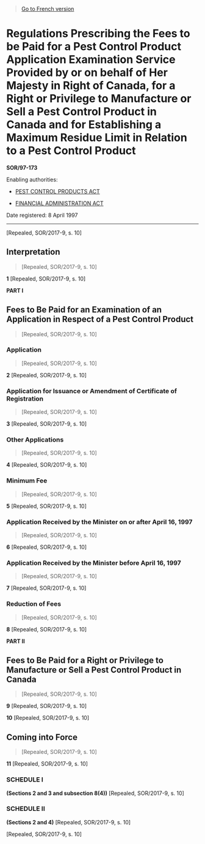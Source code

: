 > [Go to French version](/fr/Règlements/Décrets,%20ordonnances%20et%20règlements%20statutaires/97/173.md)

# Regulations Prescribing the Fees to be Paid for a Pest Control Product Application Examination Service Provided by or on behalf of Her Majesty in Right of Canada, for a Right or Privilege to Manufacture or Sell a Pest Control Product in Canada and for Establishing a Maximum Residue Limit in Relation to a Pest Control Product

**SOR/97-173**

Enabling authorities: 
- [PEST CONTROL PRODUCTS ACT](/en/Acts/Statutes%20of%20Canada/2002/c.%2028.md)

- [FINANCIAL ADMINISTRATION ACT](/en/Acts/Revised%20Statutes%20of%20Canada/F/F-11.md)

Date registered: 8 April 1997

----------


[Repealed, SOR/2017-9, s. 10]



## Interpretation
> [Repealed, SOR/2017-9, s. 10]



**1** [Repealed, SOR/2017-9, s. 10]




**PART I** 
## Fees to Be Paid for an Examination of an Application in Respect of a Pest Control Product
> [Repealed, SOR/2017-9, s. 10]




### Application
> [Repealed, SOR/2017-9, s. 10]



**2** [Repealed, SOR/2017-9, s. 10]




### Application for Issuance or Amendment of Certificate of Registration
> [Repealed, SOR/2017-9, s. 10]



**3** [Repealed, SOR/2017-9, s. 10]




### Other Applications
> [Repealed, SOR/2017-9, s. 10]



**4** [Repealed, SOR/2017-9, s. 10]




### Minimum Fee
> [Repealed, SOR/2017-9, s. 10]



**5** [Repealed, SOR/2017-9, s. 10]




### Application Received by the Minister on or after April 16, 1997
> [Repealed, SOR/2017-9, s. 10]



**6** [Repealed, SOR/2017-9, s. 10]




### Application Received by the Minister before April 16, 1997
> [Repealed, SOR/2017-9, s. 10]



**7** [Repealed, SOR/2017-9, s. 10]




### Reduction of Fees
> [Repealed, SOR/2017-9, s. 10]



**8** [Repealed, SOR/2017-9, s. 10]




**PART II** 
## Fees to Be Paid for a Right or Privilege to Manufacture or Sell a Pest Control Product in Canada
> [Repealed, SOR/2017-9, s. 10]



**9** [Repealed, SOR/2017-9, s. 10]



**10** [Repealed, SOR/2017-9, s. 10]




## Coming into Force
> [Repealed, SOR/2017-9, s. 10]



**11** [Repealed, SOR/2017-9, s. 10]




### **SCHEDULE I** 
**(Sections 2 and 3 and subsection 8(4))**
[Repealed, SOR/2017-9, s. 10]




### **SCHEDULE II** 
**(Sections 2 and 4)**
[Repealed, SOR/2017-9, s. 10]


[Repealed, SOR/2017-9, s. 10]



